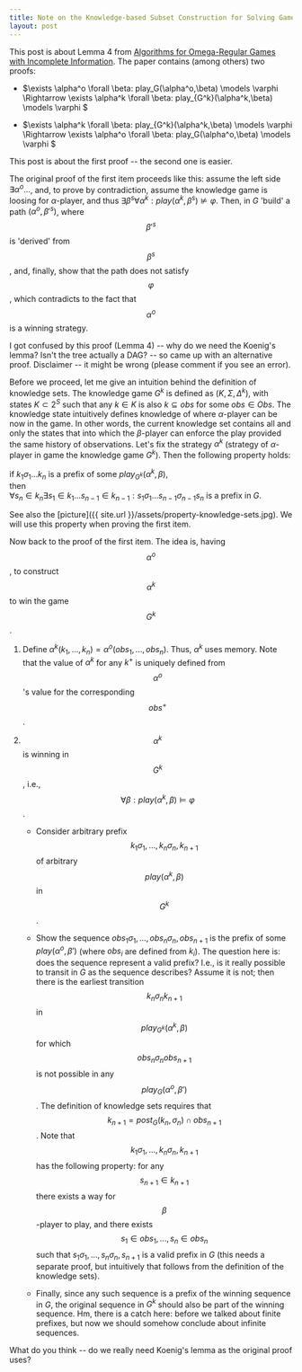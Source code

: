 ```yaml
---
title: Note on the Knowledge-based Subset Construction for Solving Games with Incomplete Information
layout: post
---
```


This post is about Lemma 4 from [Algorithms for Omega-Regular Games with Incomplete Information](http://www.eecs.berkeley.edu/Pubs/TechRpts/2006/EECS-2006-89.pdf).
The paper contains (among others) two proofs:

- $\exists \alpha^o \forall \beta: play_G(\alpha^o,\beta) \models \varphi
  \Rightarrow
  \exists \alpha^k \forall \beta: play_{G^k}(\alpha^k,\beta) \models \varphi
  $

- $\exists \alpha^k \forall \beta: play_{G^k}(\alpha^k,\beta) \models \varphi
  \Rightarrow 
  \exists \alpha^o \forall \beta: play_G(\alpha^o,\beta) \models \varphi
  $

This post is about the first proof -- the second one is easier.

The original proof of the first item proceeds like this:
assume the left side $\exists \alpha^o ...$,
and,
to prove by contradiction,
assume the knowledge game is loosing for $\alpha$-player,
and thus
$\exists \beta^s \forall \alpha^k: play(\alpha^k,\beta^s) \not\models \varphi$.
Then, in $G$ 'build' a path $(\alpha^o,\beta'^s)$,
where $$\beta'^s$$ is 'derived' from $$\beta^s$$,
and, finally, show that the path does not satisfy $$\varphi$$,
which contradicts to the fact that $$\alpha^o$$ is a winning strategy.

I got confused by this proof (Lemma 4)
-- why do we need the Koenig's lemma? Isn't the tree actually a DAG? --
so came up with an alternative proof.
Disclaimer -- it might be wrong (please comment if you see an error).

Before we proceed, let me give an intuition behind the definition
of knowledge sets.
The knowledge game $G^k$ is defined as $(K,\Sigma,\Delta^k)$,
with states $K \subset 2^S$ such that any $k \in K$ is also $k \subseteq obs$
for some $obs \in Obs$.
The knowledge state intuitively defines knowledge of where
$\alpha$-player can be now in the game.
In other words, the current knowledge set contains all and only the states
that into which the $\beta$-player can enforce the play
provided the same history of observations.
Let's fix the strategy $\alpha^k$
(strategy of $\alpha$-player in game the knowledge game $G^k$).
Then the following property holds:   

 if $k_1 \sigma_1 ... k_n$ is a prefix of some $play_{G^k}(\alpha^k, \beta)$,   
 then    
 $\forall s_n \in k_n \exists s_1 \in k_1 ... s_{n-1} \in k_{n-1}: s_1 \sigma_1 ... s_{n-1} \sigma_{n-1} s_n$ is a prefix in $G$.

See also the [picture]({{ site.url }}/assets/property-knowledge-sets.jpg).
We will use this property when proving the first item.

Now back to the proof of the first item.
The idea is, having $$\alpha^o$$,
to construct $$ \alpha^k $$ to win the game $$ G^k $$.

1. Define $\alpha^k(k_1, ..., k_n) = \alpha^o(obs_1, ..., obs_n)$.
   Thus, $\alpha^k$ uses memory.
   Note that the value of $\alpha^k$ for any $k^+$
   is uniquely defined from $$\alpha^o$$'s value for the corresponding $$obs^+$$.

2. $$ \alpha^k $$ is winning in $$ G^k $$,
   i.e., 
   $$ \forall \beta: play(\alpha^k, \beta) \models \varphi $$.

   - Consider arbitrary prefix $$ k_1 \sigma_1, ..., k_n \sigma_n, k_{n+1}$$
     of arbitrary $$play(\alpha^k, \beta)$$ in $$ G^k $$.

   - Show the sequence $obs_1 \sigma_1, ..., obs_n \sigma_n, obs_{n+1}$
     is the prefix of some $play(\alpha^o, \beta')$
     (where $obs_i$ are defined from $k_i$).
     The question here is:
     does the sequence represent a valid prefix?
     I.e., is it really possible to transit in $G$ as the sequence describes?
     Assume it is not; then there is the earliest
     transition $$ k_n \sigma_n k_{n+1} $$ in $$ play_{G^k}(\alpha^k, \beta) $$
     for which $$ obs_n \sigma_n obs_{n+1} $$ is not possible
     in any $$ play_{G}(\alpha^o, \beta') $$.
     The definition of knowledge sets
     requires that $$ k_{n+1} = post_{G}(k_n, \sigma_n) \cap obs_{n+1} $$.
     Note that $$ k_1 \sigma_1, ..., k_n \sigma_n, k_{n+1} $$
     has the following property: 
     for any $$ s_{n+1} \in k_{n+1} $$
     there exists a way for $$\beta$$-player to play,
     and there exists $$s_1 \in obs_1, ..., s_n \in obs_n $$
     such that $s_1 \sigma_1, ..., s_n \sigma_n, s_{n+1}$
     is a valid prefix in $G$
     (this needs a separate proof,
      but intuitively that follows from the definition of the knowledge sets).

    - Finally, since any such sequence is a prefix of the winning sequence in $G$,
      the original sequence in $G^k$ should also be part of the winning sequence.
      Hm, there is a catch here: before we talked about finite prefixes,
      but now we should somehow conclude about infinite sequences.

What do you think -- do we really need Koenig's lemma as the original proof uses?

